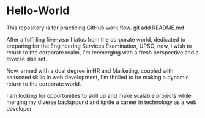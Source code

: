 # Hello-World
This repository is for practicing GitHub work flow.
git add README.md


After a fulfilling five-year hiatus from the corporate world, dedicated to preparing for the Engineering Services Examination, UPSC; now, I wish to return to the corporate realm, I'm reemerging with a fresh perspective and a diverse skill set.

Now, armed with a dual degree in HR and Marketing, coupled with seasoned skills in web development, I'm thrilled to be making a dynamic return to the corporate world. 

I am looking for opportunities to skill up and make scalable projects while merging my diverse background and ignite a career in technology as a web developer.
